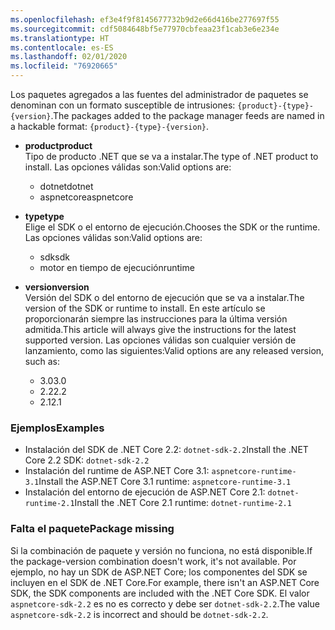 ```yaml
---
ms.openlocfilehash: ef3e4f9f8145677732b9d2e66d416be277697f55
ms.sourcegitcommit: cdf5084648bf5e77970cbfeaa23f1cab3e6e234e
ms.translationtype: HT
ms.contentlocale: es-ES
ms.lasthandoff: 02/01/2020
ms.locfileid: "76920665"
---
```


<span data-ttu-id="17ba5-101">Los paquetes agregados a las fuentes del administrador de paquetes se denominan con un formato susceptible de intrusiones: `{product}-{type}-{version}`.</span><span class="sxs-lookup"><span data-stu-id="17ba5-101">The packages added to the package manager feeds are named in a hackable format: `{product}-{type}-{version}`.</span></span>

- <span data-ttu-id="17ba5-102">**product**</span><span class="sxs-lookup"><span data-stu-id="17ba5-102">**product**</span></span>\
<span data-ttu-id="17ba5-103">Tipo de producto .NET que se va a instalar.</span><span class="sxs-lookup"><span data-stu-id="17ba5-103">The type of .NET product to install.</span></span> <span data-ttu-id="17ba5-104">Las opciones válidas son:</span><span class="sxs-lookup"><span data-stu-id="17ba5-104">Valid options are:</span></span>

  - <span data-ttu-id="17ba5-105">dotnet</span><span class="sxs-lookup"><span data-stu-id="17ba5-105">dotnet</span></span>
  - <span data-ttu-id="17ba5-106">aspnetcore</span><span class="sxs-lookup"><span data-stu-id="17ba5-106">aspnetcore</span></span>

- <span data-ttu-id="17ba5-107">**type**</span><span class="sxs-lookup"><span data-stu-id="17ba5-107">**type**</span></span>\
<span data-ttu-id="17ba5-108">Elige el SDK o el entorno de ejecución.</span><span class="sxs-lookup"><span data-stu-id="17ba5-108">Chooses the SDK or the runtime.</span></span> <span data-ttu-id="17ba5-109">Las opciones válidas son:</span><span class="sxs-lookup"><span data-stu-id="17ba5-109">Valid options are:</span></span>

  - <span data-ttu-id="17ba5-110">sdk</span><span class="sxs-lookup"><span data-stu-id="17ba5-110">sdk</span></span>
  - <span data-ttu-id="17ba5-111">motor en tiempo de ejecución</span><span class="sxs-lookup"><span data-stu-id="17ba5-111">runtime</span></span>

- <span data-ttu-id="17ba5-112">**version**</span><span class="sxs-lookup"><span data-stu-id="17ba5-112">**version**</span></span>\
<span data-ttu-id="17ba5-113">Versión del SDK o del entorno de ejecución que se va a instalar.</span><span class="sxs-lookup"><span data-stu-id="17ba5-113">The version of the SDK or runtime to install.</span></span> <span data-ttu-id="17ba5-114">En este artículo se proporcionarán siempre las instrucciones para la última versión admitida.</span><span class="sxs-lookup"><span data-stu-id="17ba5-114">This article will always give the instructions for the latest supported version.</span></span> <span data-ttu-id="17ba5-115">Las opciones válidas son cualquier versión de lanzamiento, como las siguientes:</span><span class="sxs-lookup"><span data-stu-id="17ba5-115">Valid options are any released version, such as:</span></span>

  - <span data-ttu-id="17ba5-116">3.0</span><span class="sxs-lookup"><span data-stu-id="17ba5-116">3.0</span></span>
  - <span data-ttu-id="17ba5-117">2.2</span><span class="sxs-lookup"><span data-stu-id="17ba5-117">2.2</span></span>
  - <span data-ttu-id="17ba5-118">2.1</span><span class="sxs-lookup"><span data-stu-id="17ba5-118">2.1</span></span>

### <a name="examples"></a><span data-ttu-id="17ba5-119">Ejemplos</span><span class="sxs-lookup"><span data-stu-id="17ba5-119">Examples</span></span>

- <span data-ttu-id="17ba5-120">Instalación del SDK de .NET Core 2.2: `dotnet-sdk-2.2`</span><span class="sxs-lookup"><span data-stu-id="17ba5-120">Install the .NET Core 2.2 SDK: `dotnet-sdk-2.2`</span></span>
- <span data-ttu-id="17ba5-121">Instalación del runtime de ASP.NET Core 3.1: `aspnetcore-runtime-3.1`</span><span class="sxs-lookup"><span data-stu-id="17ba5-121">Install the ASP.NET Core 3.1 runtime: `aspnetcore-runtime-3.1`</span></span>
- <span data-ttu-id="17ba5-122">Instalación del entorno de ejecución de ASP.NET Core 2.1: `dotnet-runtime-2.1`</span><span class="sxs-lookup"><span data-stu-id="17ba5-122">Install the .NET Core 2.1 runtime: `dotnet-runtime-2.1`</span></span>

### <a name="package-missing"></a><span data-ttu-id="17ba5-123">Falta el paquete</span><span class="sxs-lookup"><span data-stu-id="17ba5-123">Package missing</span></span>

<span data-ttu-id="17ba5-124">Si la combinación de paquete y versión no funciona, no está disponible.</span><span class="sxs-lookup"><span data-stu-id="17ba5-124">If the package-version combination doesn't work, it's not available.</span></span> <span data-ttu-id="17ba5-125">Por ejemplo, no hay un SDK de ASP.NET Core; los componentes del SDK se incluyen en el SDK de .NET Core.</span><span class="sxs-lookup"><span data-stu-id="17ba5-125">For example, there isn't an ASP.NET Core SDK, the SDK components are included with the .NET Core SDK.</span></span> <span data-ttu-id="17ba5-126">El valor `aspnetcore-sdk-2.2` es no es correcto y debe ser `dotnet-sdk-2.2`.</span><span class="sxs-lookup"><span data-stu-id="17ba5-126">The value `aspnetcore-sdk-2.2` is incorrect and should be `dotnet-sdk-2.2`.</span></span>
